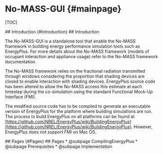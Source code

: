 # No-MASS-GUI                       {#mainpage}

[TOC]

<div id='Introduction'/>
## Introduction 					{#Introduction}
## Introduction

The No-MASS-GUI is a standalone tool that enable the No-MASS framework in building energy performance simulation tools such as EnergyPlus. 
For more details about the No-MASS framework (models of occupant interaction and appliance usage) refer to the No-MASS framework documentation.

The No-MASS framework relies on the fractional radiation transmitted through windows considering the proportion that shading devices are closed to enable interaction with shading devices.
EnergyPlus source code has been altered to allow the No-MASS access this estimate at each timestep during the co-simulation using the standard Functional Mock-Up Interface (FMI).

The modified source code has to be compiled to generate an executable version of EnergyPlus for the platform where building simulations are run. 
The process to build EnergyPlus on all platforms can be found at [https://github.com/NREL/EnergyPlus/wiki/BuildingEnergyPlus](https://github.com/NREL/EnergyPlus/wiki/BuildingEnergyPlus).
However, EnergyPlus does not support FMI on Mac OS.

<!-- 
The No-MASS framework is coupled to EnergyPlus simulations using an external interface. 
This allow the No-MASS framework to access variables such as mean air temperatura to estimate


The EnergyPlus source code was altered to provide a function
that reduces the radiation transmitted through the window in proportion to the fraction
that the shade was closed, this function can now be accessed from an external interface at
each timestep (see Appendix B for the source code changes).


EnergyPlus differences for allowing shading interactions.

To enable stochastic behaviours in the building performance, EnergyPlus source code has to be changed.
EnergyPlus differences for allowing shading interactions.

The process to generate a modified version of EnergyPlus is detailed in the following sections
-->

<div id='Pages'/>
## Pages 							{#Pages}
## Pages
* @subpage CompilingEnergyPlus
* @subpage Prerequisites
* @subpage Implementation
<!-- * @subpage ClassDiagram -->
<!-- * @subpage No-MASS-GUIClassDiagram -->
<!-- * @subpage EnergyPlusExamples -->

